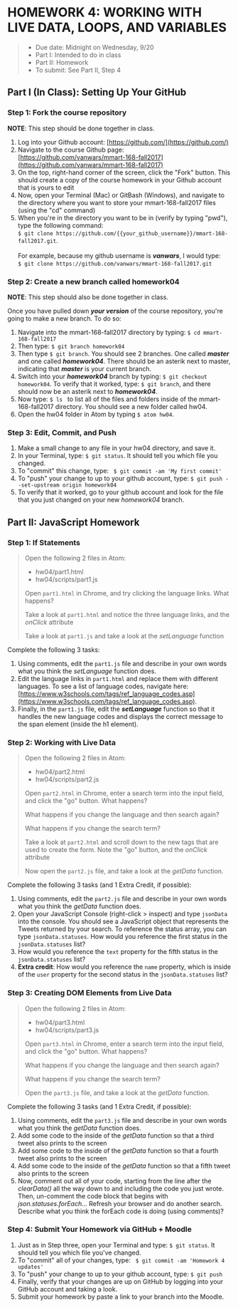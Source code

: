 # HOMEWORK 4: WORKING WITH LIVE DATA, LOOPS, AND VARIABLES
> * Due date: Midnight on Wednesday, 9/20
> * Part I: Intended to do in class
> * Part II: Homework
> * To submit: See Part II, Step 4

## Part I (In Class): Setting Up Your GitHub

### Step 1: Fork the course repository
**NOTE**: This step should be done together in class.

1. Log into your Github account: [https://github.com/](https://github.com/)
2. Navigate to the course Github page: [https://github.com/vanwars/mmart-168-fall2017](https://github.com/vanwars/mmart-168-fall2017)
3. On the top, right-hand corner of the screen, click the "Fork" button. This should create a copy of the course homework in your Github account that is yours to edit
4. Now, open your Terminal (Mac) or GitBash (Windows), and navigate to the directory where you want to store your mmart-168-fall2017 files (using the "cd" command)
5. When you're in the directory you want to be in (verify by typing "pwd"), type the following
command: <br>`$ git clone https://github.com/{{your_github_username}}/mmart-168-fall2017.git`.<br><br> For example, because my github username is ***vanwars***, I would type: <br>`$ git clone https://github.com/vanwars/mmart-168-fall2017.git`

### Step 2: Create a new branch called homework04
**NOTE**: This step should also be done together in class.

Once you have pulled down ***your version*** of the course repository, you're going to make a new branch. To do so:

1. Navigate into the mmart-168-fall2017 directory by typing: `$ cd mmart-168-fall2017`
2. Then type: `$ git branch homework04`
3. Then type `$ git branch`. You should see 2 branches. One called ***master*** and one called ***homework04***. There should be an asterik next to master, indicating that ***master*** is your current branch.
4. Switch into your ***homework04*** branch by typing: `$ git checkout homework04`. To verify that it worked, type: `$ git branch`, and there should now be an asterik next to ***homework04***.
5. Now type: `$ ls ` to list all of the files and folders inside of the mmart-168-fall2017 directory. You should see a new folder called hw04.
6. Open the hw04 folder in Atom by typing `$ atom hw04`.

### Step 3: Edit, Commit, and Push
1. Make a small change to any file in your hw04 directory, and save it.
2. In your Terminal, type: `$ git status`. It should tell you which file you changed.
3. To "commit" this change, type: ` $ git commit -am 'My first commit'`
4. To "push" your change to up to your github account, type: `$ git push --set-upstream origin homework04`
5. To verify that it worked, go to your github account and look for the file that you just changed on your new *homework04* branch.

## Part II: JavaScript Homework

### Step 1: If Statements
> Open the following 2 files in Atom:
>  
>  * hw04/part1.html
>  * hw04/scripts/part1.js
>
> Open `part1.html` in Chrome, and try clicking the language links. What happens?
>
> Take a look at `part1.html` and notice the three language links, and the *onClick* attribute
>
> Take a look at `part1.js` and take a look at the *setLanguage* function

Complete the following 3 tasks:

1. Using comments, edit the `part1.js` file and describe in your own words what you think the *setLanguage* function does.
2. Edit the language links in `part1.html` and replace them with different languages. To see a list of language codes, navigate here: [https://www.w3schools.com/tags/ref_language_codes.asp](https://www.w3schools.com/tags/ref_language_codes.asp).
3. Finally, in the `part1.js` file, edit the ***setLanguage*** function so that it handles the new language codes and displays the correct message to the span element (inside the h1 element).

### Step 2: Working with Live Data
> Open the following 2 files in Atom:
>  
>  * hw04/part2.html
>  * hw04/scripts/part2.js
>
> Open `part2.html` in Chrome, enter a search term into the input field, and click the "go" button. What happens?
>
> What happens if you change the language and then search again?
>
> What happens if you change the search term?
>
> Take a look at `part2.html` and scroll down to the new tags that are used to create the form. Note the "go" button, and the *onClick* attribute
>
> Now open the `part2.js` file, and take a look at the *getData* function.

Complete the following 3 tasks (and 1 Extra Credit, if possible):

1. Using comments, edit the `part2.js` file and describe in your own words what you think the *getData* function does.
2. Open your JavaScript Console (right-click > inspect) and type `jsonData` into the console. You should see a JavaScript object that represents the Tweets returned by your search. To reference the status array, you can type `jsonData.statuses`. How would you reference the first status in the `jsonData.statuses` list?
3. How would you reference the `text` property for the fifth status in the `jsonData.statuses` list?
4. **Extra credit**: How would you reference the `name` property, which is inside of the `user` property for the second status in the `jsonData.statuses` list?

### Step 3: Creating DOM Elements from Live Data
> Open the following 2 files in Atom:
>  
>  * hw04/part3.html
>  * hw04/scripts/part3.js
>
> Open `part3.html` in Chrome, enter a search term into the input field, and click the "go" button. What happens?
>
> What happens if you change the language and then search again?
>
> What happens if you change the search term?
>
> Open the `part3.js` file, and take a look at the *getData* function.

Complete the following 3 tasks (and 1 Extra Credit, if possible):

1. Using comments, edit the `part3.js` file and describe in your own words what you think the *getData* function does.
2. Add some code to the inside of the *getData* function so that a third tweet also prints to the screen
3. Add some code to the inside of the *getData* function so that a fourth tweet also prints to the screen
4. Add some code to the inside of the *getData* function so that a fifth tweet also prints to the screen
5. Now, comment out all of your code, starting from the line after the  *clearData()* all the way down to and including the code you just wrote. Then, un-comment the code block that begins with *json.statuses.forEach...* Refresh your browser and do another search. Describe what you think the forEach code is doing (using comments)?

### Step 4: Submit Your Homework via GitHub + Moodle
1. Just as in Step three, open your Terminal and type: `$ git status`. It should tell you which file you've changed.
2. To "commit" all of your changes, type: ` $ git commit -am 'Homework 4 updates'`
3. To "push" your change to up to your github account, type: `$ git push`
4. Finally, verify that your changes are up on GitHub by logging into your GitHub account and taking a look.
5. Submit your homework by paste a link to your branch into the Moodle.
